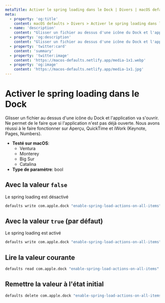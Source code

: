 ```yaml
---
metaTitle: Activer le spring loading dans le Dock | Divers | macOS defaults
meta:
  - property: 'og:title'
    content: macOS defaults > Divers > Activer le spring loading dans le Dock
  - name: 'description'
    content: "Glisser un fichier au dessus d'une icône du Dock et l'application va s'ouvrir. Ne permet de le faire que si l'application n'est pas déjà ouverte. Nous avons réussi à le faire fonctionner sur Aperçu, QuickTime et iWork (Keynote, Pages, Numbers)."
  - property: 'og:description'
    content: "Glisser un fichier au dessus d'une icône du Dock et l'application va s'ouvrir. Ne permet de le faire que si l'application n'est pas déjà ouverte. Nous avons réussi à le faire fonctionner sur Aperçu, QuickTime et iWork (Keynote, Pages, Numbers)."
  - property: 'twitter:card'
    content: 'summary'
  - property: 'twitter:image'
    content: 'https://macos-defaults.netlify.app/media-1x1.webp'
  - property: 'og:image'
    content: 'https://macos-defaults.netlify.app/media-1x1.jpg'
---
```


# Activer le spring loading dans le Dock

Glisser un fichier au dessus d'une icône du Dock et l'application va s'ouvrir. Ne permet de le faire que si l'application n'est pas déjà ouverte. Nous avons réussi à le faire fonctionner sur Aperçu, QuickTime et iWork (Keynote, Pages, Numbers).

<!-- break lists -->

- **Testé sur macOS**:
  - Ventura
  - Monterey
  - Big Sur
  - Catalina
- **Type de paramètre**: bool

## Avec la valeur `false`

Le spring loading est désactivé

```bash
defaults write com.apple.dock "enable-spring-load-actions-on-all-items" -bool "false" && killall Dock
```

## Avec la valeur `true` (par défaut)

Le spring loading est activé

```bash
defaults write com.apple.dock "enable-spring-load-actions-on-all-items" -bool "true" && killall Dock
```

## Lire la valeur courante

```bash
defaults read com.apple.dock "enable-spring-load-actions-on-all-items"
```

## Remettre la valeur à l'état initial

```bash
defaults delete com.apple.dock "enable-spring-load-actions-on-all-items" && killall Dock
```
